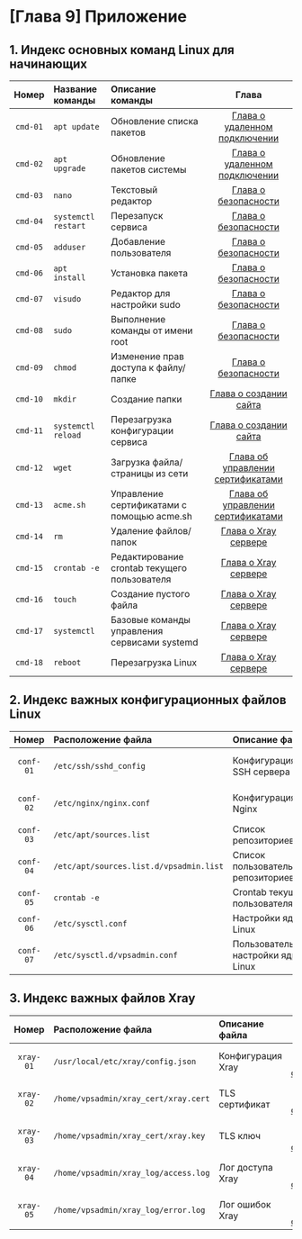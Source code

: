# [Глава 9] Приложение

## 1. Индекс основных команд Linux для начинающих

|  Номер   | Название команды    | Описание команды                             |                            Глава                            |
| :------: | :------------------ | :------------------------------------------- | :---------------------------------------------------------: |
| `cmd-01` | `apt update`        | Обновление списка пакетов                    |       [Глава о удаленном подключении](./ch03-ssh.md)        |
| `cmd-02` | `apt upgrade`       | Обновление пакетов системы                   |       [Глава о удаленном подключении](./ch03-ssh.md)        |
| `cmd-03` | `nano`              | Текстовый редактор                           |         [Глава о безопасности](./ch04-security.md)          |
| `cmd-04` | `systemctl restart` | Перезапуск сервиса                           |         [Глава о безопасности](./ch04-security.md)          |
| `cmd-05` | `adduser`           | Добавление пользователя                      |         [Глава о безопасности](./ch04-security.md)          |
| `cmd-06` | `apt install`       | Установка пакета                             |         [Глава о безопасности](./ch04-security.md)          |
| `cmd-07` | `visudo`            | Редактор для настройки sudo                  |         [Глава о безопасности](./ch04-security.md)          |
| `cmd-08` | `sudo`              | Выполнение команды от имени root             |         [Глава о безопасности](./ch04-security.md)          |
| `cmd-09` | `chmod`             | Изменение прав доступа к файлу/папке         |         [Глава о безопасности](./ch04-security.md)          |
| `cmd-10` | `mkdir`             | Создание папки                               |         [Глава о создании сайта](./ch05-webpage.md)         |
| `cmd-11` | `systemctl reload`  | Перезагрузка конфигурации сервиса            |         [Глава о создании сайта](./ch05-webpage.md)         |
| `cmd-12` | `wget`              | Загрузка файла/страницы из сети              | [Глава об управлении сертификатами](./ch06-certificates.md) |
| `cmd-13` | `acme.sh`           | Управление сертификатами с помощью acme.sh   | [Глава об управлении сертификатами](./ch06-certificates.md) |
| `cmd-14` | `rm`                | Удаление файлов/папок                        |        [Глава о Xray сервере](./ch07-xray-server.md)        |
| `cmd-15` | `crontab -e`        | Редактирование crontab текущего пользователя |        [Глава о Xray сервере](./ch07-xray-server.md)        |
| `cmd-16` | `touch`             | Создание пустого файла                       |        [Глава о Xray сервере](./ch07-xray-server.md)        |
| `cmd-17` | `systemctl`         | Базовые команды управления сервисами systemd |        [Глава о Xray сервере](./ch07-xray-server.md)        |
| `cmd-18` | `reboot`            | Перезагрузка Linux                           |        [Глава о Xray сервере](./ch07-xray-server.md)        |

## 2. Индекс важных конфигурационных файлов Linux

|   Номер   | Расположение файла                      | Описание файла                           |                     Глава                      |
| :-------: | :-------------------------------------- | :--------------------------------------- | :--------------------------------------------: |
| `conf-01` | `/etc/ssh/sshd_config`                  | Конфигурация SSH сервера                 | [Глава о удаленном подключении](./ch03-ssh.md) |
| `conf-02` | `/etc/nginx/nginx.conf`                 | Конфигурация Nginx                       |  [Глава о создании сайта](./ch05-webpage.md)   |
| `conf-03` | `/etc/apt/sources.list`                 | Список репозиториев APT                  | [Глава о Xray сервере](./ch07-xray-server.md)  |
| `conf-04` | `/etc/apt/sources.list.d/vpsadmin.list` | Список пользовательских репозиториев APT | [Глава о Xray сервере](./ch07-xray-server.md)  |
| `conf-05` | `crontab -e`                            | Crontab текущего пользователя            | [Глава о Xray сервере](./ch07-xray-server.md)  |
| `conf-06` | `/etc/sysctl.conf`                      | Настройки ядра Linux                     | [Глава о Xray сервере](./ch07-xray-server.md)  |
| `conf-07` | `/etc/sysctl.d/vpsadmin.conf`           | Пользовательские настройки ядра Linux    | [Глава о Xray сервере](./ch07-xray-server.md)  |

## 3. Индекс важных файлов Xray

|   Номер   | Расположение файла                   | Описание файла    |                     Глава                     |
| :-------: | :----------------------------------- | :---------------- | :-------------------------------------------: |
| `xray-01` | `/usr/local/etc/xray/config.json`    | Конфигурация Xray | [Глава о Xray сервере](./ch07-xray-server.md) |
| `xray-02` | `/home/vpsadmin/xray_cert/xray.cert` | TLS сертификат    | [Глава о Xray сервере](./ch07-xray-server.md) |
| `xray-03` | `/home/vpsadmin/xray_cert/xray.key`  | TLS ключ          | [Глава о Xray сервере](./ch07-xray-server.md) |
| `xray-04` | `/home/vpsadmin/xray_log/access.log` | Лог доступа Xray  | [Глава о Xray сервере](./ch07-xray-server.md) |
| `xray-05` | `/home/vpsadmin/xray_log/error.log`  | Лог ошибок Xray   | [Глава о Xray сервере](./ch07-xray-server.md) |
